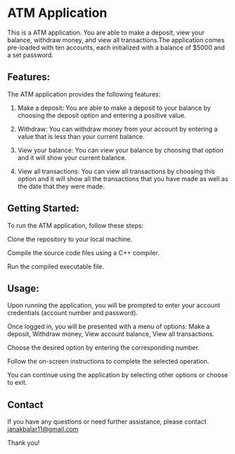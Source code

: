 # ATM Application

This is a ATM application. You are able to make a deposit, view your balance, withdraw money, and view all transactions.The application comes pre-loaded with ten accounts, each initialized with a balance of $5000 and a set password.

## Features:

The ATM application provides the following features:

1. Make a deposit: You are able to make a deposit to your balance by choosing the deposit option and entering a positive value.

2. Withdraw: You can withdraw money from your account by entering a value that is less than your current balance.

3. View your balance: You can view your balance by choosing that option and it will show your current balance.

4. View all transactions: You can view all transactions by choosing this option and it will show all the transactions that you have made as well as the date that they were made.

## Getting Started:

To run the ATM application, follow these steps:

Clone the repository to your local machine.

Compile the source code files using a C++ compiler.

Run the compiled executable file.

## Usage:

Upon running the application, you will be prompted to enter your account credentials (account number and password).

Once logged in, you will be presented with a menu of options: Make a deposit, Withdraw money, View account balance, View all transactions.

Choose the desired option by entering the corresponding number.

Follow the on-screen instructions to complete the selected operation.

You can continue using the application by selecting other options or choose to exit.

## Contact
If you have any questions or need further assistance, please contact janakbalar11@gmail.com

Thank you!



